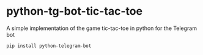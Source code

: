 # python-tg-bot-tic-tac-toe
A simple implementation of the game tic-tac-toe in python for the Telegram bot


`pip install python-telegram-bot`

